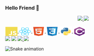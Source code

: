 ### Hello Friend 👋

<div align="center">
  <a href="https://github.com/sudown">
  <img height="180em" src="https://github-readme-stats.vercel.app/api?username=sudown&show_icons=true&theme=dracula&include_all_commits=true&count_private=true"/>
  <img height="180em" src="https://github-readme-stats.vercel.app/api/top-langs/?username=sudown&layout=compact&langs_count=7&theme=dracula"/>
</div>

<div style="display: inline_block"><br>
  <img align="center" alt="sudown-Js" height="30" width="40" src="https://raw.githubusercontent.com/devicons/devicon/master/icons/javascript/javascript-plain.svg">
  <img align="center" alt="sudown-React" height="30" width="40" src="https://raw.githubusercontent.com/devicons/devicon/master/icons/react/react-original.svg">
  <img align="center" alt="sudown-HTML" height="30" width="40" src="https://raw.githubusercontent.com/devicons/devicon/master/icons/html5/html5-original.svg">
  <img align="center" alt="sudown-CSS" height="30" width="40" src="https://raw.githubusercontent.com/devicons/devicon/master/icons/css3/css3-original.svg">
  <img align="center" alt="sudown-Python" height="30" width="40" src="https://raw.githubusercontent.com/devicons/devicon/master/icons/python/python-original.svg">
  <img align="center" alt="sudown-Csharp" height="30" width="40" src="https://raw.githubusercontent.com/devicons/devicon/master/icons/csharp/csharp-original.svg">

</div>

<div>
  <a href="https://instagram.com/mirosmar.santos.9849" target="_blank"><img src="https://img.shields.io/badge/-Instagram-%23E4405F?style=for-the-badge&logo=instagram&logoColor=white" target="_blank"></a>
 	<a href="https://www.twitch.tv/linwithlau" target="_blank"><img src="https://img.shields.io/badge/Twitch-9146FF?style=for-the-badge&logo=twitch&logoColor=white" target="_blank"></a>
  <a href = "mailto:mirosmarsantoss@gmail.com"><img src="https://img.shields.io/badge/-Gmail-%23333?style=for-the-badge&logo=gmail&logoColor=white" target="_blank"  </a>
  <a href="https://www.linkedin.com/in/rafaella-ballerini-45875016a" target="_blank"><img src="https://img.shields.io/badge/-LinkedIn-%230077B5?style=for-the-badge&logo=linkedin&logoColor=white" target="_blank"></a> 
</div>

![Snake animation](https://github.com/sudown/sudown/blob/output/github-contribution-grid-snake.svg)
